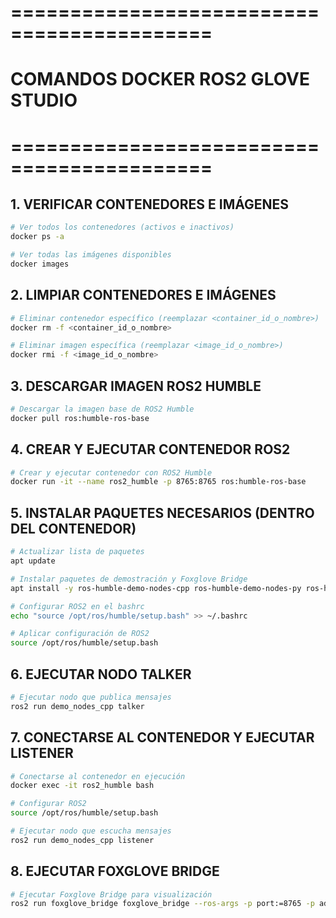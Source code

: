 # ===========================================
# COMANDOS DOCKER ROS2 GLOVE STUDIO
# ===========================================

## 1. VERIFICAR CONTENEDORES E IMÁGENES
```bash
# Ver todos los contenedores (activos e inactivos)
docker ps -a

# Ver todas las imágenes disponibles
docker images
```

## 2. LIMPIAR CONTENEDORES E IMÁGENES
```bash
# Eliminar contenedor específico (reemplazar <container_id_o_nombre>)
docker rm -f <container_id_o_nombre>

# Eliminar imagen específica (reemplazar <image_id_o_nombre>)
docker rmi -f <image_id_o_nombre>
```

## 3. DESCARGAR IMAGEN ROS2 HUMBLE
```bash
# Descargar la imagen base de ROS2 Humble
docker pull ros:humble-ros-base
```

## 4. CREAR Y EJECUTAR CONTENEDOR ROS2
```bash
# Crear y ejecutar contenedor con ROS2 Humble
docker run -it --name ros2_humble -p 8765:8765 ros:humble-ros-base
```

## 5. INSTALAR PAQUETES NECESARIOS (DENTRO DEL CONTENEDOR)
```bash
# Actualizar lista de paquetes
apt update

# Instalar paquetes de demostración y Foxglove Bridge
apt install -y ros-humble-demo-nodes-cpp ros-humble-demo-nodes-py ros-humble-foxglove-bridge

# Configurar ROS2 en el bashrc
echo "source /opt/ros/humble/setup.bash" >> ~/.bashrc

# Aplicar configuración de ROS2
source /opt/ros/humble/setup.bash
```

## 6. EJECUTAR NODO TALKER
```bash
# Ejecutar nodo que publica mensajes
ros2 run demo_nodes_cpp talker
```

## 7. CONECTARSE AL CONTENEDOR Y EJECUTAR LISTENER
```bash
# Conectarse al contenedor en ejecución
docker exec -it ros2_humble bash

# Configurar ROS2
source /opt/ros/humble/setup.bash

# Ejecutar nodo que escucha mensajes
ros2 run demo_nodes_cpp listener
```

## 8. EJECUTAR FOXGLOVE BRIDGE
```bash
# Ejecutar Foxglove Bridge para visualización
ros2 run foxglove_bridge foxglove_bridge --ros-args -p port:=8765 -p address:="0.0.0.0"
```

